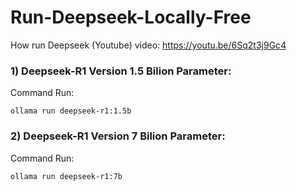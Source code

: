 # Run-Deepseek-Locally-Free

How run Deepseek (Youtube) video: https://youtu.be/6Sq2t3j9Gc4

### 1) Deepseek-R1 Version 1.5 Bilion Parameter:

Command Run:
    
    ollama run deepseek-r1:1.5b

### 2) Deepseek-R1 Version 7 Bilion Parameter:

Command Run:

    ollama run deepseek-r1:7b
